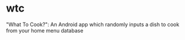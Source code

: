 # wtc
"What To Cook?": An Android app which randomly inputs a dish to cook from your home menu database
